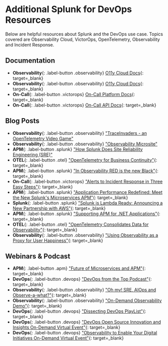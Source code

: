 # Additional Splunk for DevOps Resources

Below are helpful resources about Splunk and the DevOps use case. Topics covered are Observability Cloud, VictorOps, OpenTelemetry, Observability and Incident Response.

## Documentation

* **Observability**{: .label-button .observability} [O11y Cloud Docs](https://docs.splunk.com/Observability/){: target=_blank}
* **Observability**{: .label-button .observability} [O11y Cloud Docs](https://dev.splunk.com/observability/docs/){: target=_blank}
* **On-Call**{: .label-button .victorops} [On-Call Platform Docs](https://help.victorops.com/){: target=_blank}
* **On-Call**{: .label-button .victorops} [On-Call API Docs](https://portal.victorops.com/public/api-docs.html){: target=_blank}

## Blog Posts

* **Observability**{: .label-button .observability} ["TraceInvaders - an OpenTelemetry Video Game"](https://www.linkedin.com/pulse/traceinvaders-opentelemetry-video-game-steve-lerner/)
* **Observability**{: .label-button .observability} ["Observability Microsite"](http://observability.splunk.com/)
* **APM**{: .label-button .splunk} ["How Splunk Does Site Reliability Engineering (SRE)"](https://splk.it/3eKyy46)
* **OTEL**{: .label-button .otel} ["OpenTelemetry for Business Continuity"](https://bit.ly/3cyGzHM){: target=_blank}
* **APM**{: .label-button .splunk} ["In Observability RED is the new Black"](https://splk.it/2XSoL5e){: target=_blank}
* **On-Call**{: .label-button .victorops} ["Alerts to Incident Response in Three Easy Steps"](https://splk.it/307jQjI){: target=_blank}
* **APM**{: .label-button .splunk} ["Application Performance Redefined: Meet the New Splunk's Microservices APM"](https://www.splunk.com/en_us/blog/it/application-performance-redefined-meet-the-new-signalfx-microservices-apm.html){: target=_blank}
* **Splunk**{: .label-button .splunk} ["Splunk is Lambda Ready: Announcing a New Partnership with AWS"](https://www.splunk.com/en_us/blog/it/splunk-is-lambda-ready.html){: target=_blank}
* **APM**{: .label-button .splunk} ["Supporting APM for .NET Applications"](https://www.splunk.com/en_us/blog/cloud/supporting-apm-for-net-applications.html){: target=_blank}
* **OTEL**{: .label-button .otel} ["OpenTelemetry Consolidates Data for Observability"](https://thenewstack.io/opentelemetry-consolidates-data-for-observability/){: target=_blank}
* **Observability**{: .label-button .observability} ["Using Observability as a Proxy for User Happiness"](https://www.splunk.com/en_us/blog/cloud/using-observability-as-a-proxy-for-customer-happiness.html){: target=_blank}

## Webinars & Podcast

* **APM**{: .label-button .apm} ["Future of Microservices and APM"](https://bit.ly/3cpdbUs){: target=_blank}
* **DevOps**{: .label-button .devops} ["DevOps from the Top Podcast"](https://www.buzzsprout.com/1102754){: target=_blank}
* **Observability**{: .label-button .observability} ["Oh my! SRE, AIOps and Observe-a-what?"](https://www.thecloudpod.net/podcast/tcp-talks-oh-my-sre-aiops-and-observe-a-what/){: target=_blank}
* **Observability**{: .label-button .observability} ["On-Demand Observability Demo"](https://events.splunk.com/Observability-Demo){: target=_blank}
* **DevOps**{: .label-button .devops} ["Dissecting DevOps PlayList"](https://www.youtube.com/playlist?list=PLxkFdMSHYh3QOOQ7D1YyPYOlavuVBRmNm){: target=_blank}
* **DevOps**{: .label-button .devops} ["DevOps Open Source Innovation and Insights On-Demand Virtual Event"](https://events.splunk.com/OpenSource22072020){: target=_blank}
* **DevOps**{: .label-button .devops} ["Observability to Enable Your Digital Initiatives On-Demand Virtual Event"](https://events.splunk.com/Devops-and-Observability-Enable-Your-Digital_Initiatives){: target=_blank}
